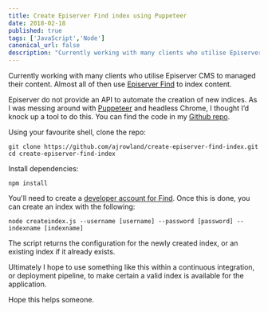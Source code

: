 ```yaml
---
title: Create Episerver Find index using Puppeteer
date: 2018-02-18
published: true
tags: ['JavaScript','Node']
canonical_url: false
description: "Currently working with many clients who utilise Episerver CMS to managed their content. Almost all of then use Episerver Find to index content."
---
```


Currently working with many clients who utilise Episerver CMS to managed their content. Almost all of then use [Episerver Find](https://find.episerver.com/) to index content.

Episerver do not provide an API to automate the creation of new indices. As I was messing around with [Puppeteer](https://github.com/puppeteer/puppeteer) and headless Chrome, I thought I’d knock up a tool to do this. You can find the code in my [Github repo](https://github.com/ajrowland/create-episerver-find-index).

Using your favourite shell, clone the repo:

```shell
git clone https://github.com/ajrowland/create-episerver-find-index.git
cd create-episerver-find-index
```

Install dependencies:

```shell
npm install
```

You'll need to create a [developer account for Find](https://find.episerver.com/Account/Register). Once this is done, you can create an index with the following:

```shell
node createindex.js --username [username] --password [password] --indexname [indexname]
```

The script returns the configuration for the newly created index, or an existing index if it already exists.

Ultimately I hope to use something like this within a continuous integration, or deployment pipeline, to make certain a valid index is available for the application.

Hope this helps someone.